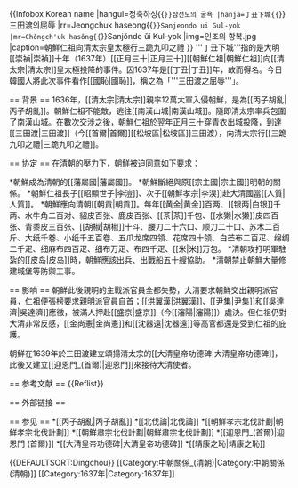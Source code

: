 {{Infobox Korean name
|hangul=정축하성{{`}}삼전도의 굴욕
|hanja=丁丑下城{{`}}三田渡의屈辱
|rr=Jeongchuk haseong{{`}}Sanjeondo ui Gul-yok
|mr=Chŏngch'uk hasŏng{{`}}Sanjŏndo ŭi Kul-yok
|img=인조의 항복.jpg
|caption=朝鮮仁祖向清太宗皇太極行三跪九叩之禮
}}
'''丁丑下城'''指的是大明[[崇禎|崇禎]]十年（1637年）[[正月三十|正月三十]][[朝鮮仁祖|朝鮮仁祖]]向[[清太宗|清太宗]]皇太極投降的事件。因1637年是[[丁丑|丁丑]]年，故而得名。今日韓國人將此次事件看作[[國恥|國恥]]，稱之為「'''三田渡之屈辱'''」。

== 背景 ==
1636年，[[清太宗|清太宗]]親率12萬大軍入侵朝鮮，是為[[丙子胡亂|丙子胡亂]]。朝鮮仁祖不能敵，逃往[[南漢山城|南漢山城]]。隨即清太宗率兵包圍了南漢山城。在數次交涉之後，朝鮮仁祖於翌年正月三十穿青衣出城投降，到達[[三田渡|三田渡]]（今[[首爾|首爾]][[松坡區|松坡區]]三田渡），向清太宗行[[三跪九叩之禮|三跪九叩之禮]]。

== 协定 ==
在清朝的壓力下，朝鮮被迫同意如下要求：

*朝鮮成為清朝的[[藩屬國|藩屬國]]。
*朝鮮斷絕與原[[宗主國|宗主國]]明朝的關係。
*朝鮮仁祖長子[[昭顯世子|李溰]]、次子[[朝鮮孝宗|李淏]]赴大清國當[[人質|人質]]。
*朝鮮應向清朝[[朝貢|朝貢]]。每年[[黄金|黄金]]百两、[[银两|白银]]千两、水牛角二百对、貂皮百张、鹿皮百张、[[茶|茶]]千包、[[水獭|水獭]]皮四百张、青黍皮三百张、[[胡椒|胡椒]]十斗、腰刀二十六口、顺刀二十口、苏木二百斤、大纸千卷、小纸千五百卷、五爪龙席四领、花席四十领、白苎布二百疋、绵绸二千疋、细麻布四百疋、细布万疋、布四千疋、[[米|米]]万包。 
*清朝攻打明軍駐紮的[[皮岛|皮岛]]時，朝鮮應該出兵、出戰船五十艘協助。
*清朝禁止朝鮮大量修建城堡等防禦工事。

== 影响 ==
朝鮮此後親明的主戰派官員全都失勢，大清要求朝鮮交出親明派官員，仁祖便張榜要求親明派官員自首；[[洪翼漢|洪翼漢]]、[[尹集|尹集]]和[[吳達濟|吳達濟]]應徵，被滿人押赴[[盛京|盛京]]（今[[瀋陽|瀋陽]]）處決。但仁祖仍對大清非常反感，[[金尚憲|金尚憲]]和[[沈器遠|沈器遠]]等高官都還是受到仁祖的庇護。

朝鮮在1639年於三田渡建立頌揚清太宗的[[大清皇帝功德碑|大清皇帝功德碑]]，此後又建立[[迎恩門_(首爾)|迎恩門]]來接待大清使者。

== 参考文献 ==
{{Reflist}}

== 外部链接 ==

== 参见 ==
*[[丙子胡亂|丙子胡亂]]
*[[北伐論|北伐論]]
*[[朝鮮孝宗北伐計劃|朝鮮孝宗北伐計劃]]
*[[朝鮮肅宗北伐計劃|朝鮮肅宗北伐計劃]]
*[[迎恩門_(首爾)|迎恩門 (首爾)]]
*[[大清皇帝功德碑|大清皇帝功德碑]]
*[[靖康之恥|靖康之恥]]

{{DEFAULTSORT:Dingchou}}
[[Category:中朝關係_(清朝)|Category:中朝關係 (清朝)]]
[[Category:1637年|Category:1637年]]